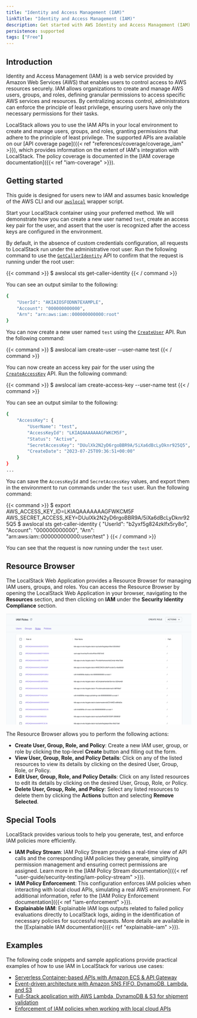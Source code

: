 ```yaml
---
title: "Identity and Access Management (IAM)"
linkTitle: "Identity and Access Management (IAM)"
description: Get started with AWS Identity and Access Management (IAM) on LocalStack
persistence: supported
tags: ["Free"]
---
```


## Introduction

Identity and Access Management (IAM) is a web service provided by Amazon Web Services (AWS) that enables users to control access to AWS resources securely.
IAM allows organizations to create and manage AWS users, groups, and roles, defining granular permissions to access specific AWS services and resources.
By centralizing access control, administrators can enforce the principle of least privilege, ensuring users have only the necessary permissions for their tasks.

LocalStack allows you to use the IAM APIs in your local environment to create and manage users, groups, and roles, granting permissions that adhere to the principle of least privilege.
The supported APIs are available on our [API coverage page]({{< ref "references/coverage/coverage_iam" >}}), which provides information on the extent of IAM's integration with LocalStack.
The policy coverage is documented in the [IAM coverage documentation]({{< ref "iam-coverage" >}}).

## Getting started

This guide is designed for users new to IAM and assumes basic knowledge of the AWS CLI and our [`awslocal`](https://github.com/localstack/awscli-local) wrapper script.

Start your LocalStack container using your preferred method.
We will demonstrate how you can create a new user named `test`, create an access key pair for the user, and assert that the user is recognized after the access keys are configured in the environment.

By default, in the absence of custom credentials configuration, all requests to LocalStack run under the administrative root user.
Run the following command to use the [`GetCallerIdentity`](https://docs.aws.amazon.com/cli/latest/reference/sts/get-caller-identity.html) API to confirm that the request is running under the root user:

{{< command >}}
$ awslocal sts get-caller-identity
{{< / command >}}

You can see an output similar to the following:

```bash
{
    "UserId": "AKIAIOSFODNN7EXAMPLE",
    "Account": "000000000000",
    "Arn": "arn:aws:iam::000000000000:root"
}
```

You can now create a new user named `test` using the [`CreateUser`](https://docs.aws.amazon.com/cli/latest/reference/iam/create-user.html) API.
Run the following command:

{{< command >}}
$ awslocal iam create-user --user-name test
{{< / command >}}

You can now create an access key pair for the user using the [`CreateAccessKey`](https://docs.aws.amazon.com/cli/latest/reference/iam/create-access-key.html) API.
Run the following command:

{{< command >}}
$ awslocal iam create-access-key --user-name test
{{< / command >}}

You can see an output similar to the following:

```bash
{
    "AccessKey": {
        "UserName": "test",
        "AccessKeyId": "LKIAQAAAAAAAGFWKCM5F",
        "Status": "Active",
        "SecretAccessKey": "DUulXk2N2yD6rgoBBR9A/5iXa6dBcLyDknr925Q5",
        "CreateDate": "2023-07-25T09:36:51+00:00"
    }
}
...
```

You can save the `AccessKeyId` and `SecretAccessKey` values, and export them in the environment to run commands under the `test` user.
Run the following command:

{{< command >}}
$ export AWS_ACCESS_KEY_ID=LKIAQAAAAAAAGFWKCM5F AWS_SECRET_ACCESS_KEY=DUulXk2N2yD6rgoBBR9A/5iXa6dBcLyDknr925Q5
$ awslocal sts get-caller-identity
{
    "UserId": "b2yxf5g824zklfx5ry8o",
    "Account": "000000000000",
    "Arn": "arn:aws:iam::000000000000:user/test"
}
{{< / command >}}

You can see that the request is now running under the `test` user.

## Resource Browser

The LocalStack Web Application provides a Resource Browser for managing IAM users, groups, and roles.
You can access the Resource Browser by opening the LocalStack Web Application in your browser, navigating to the **Resources** section, and then clicking on **IAM** under the **Security Identity Compliance** section.

<img src="iam-resource-browser.png" alt="IAM Resource Browser" title="IAM Resource Browser" width="900" />

The Resource Browser allows you to perform the following actions:

- **Create User, Group, Role, and Policy**: Create a new IAM user, group, or role by clicking the top-level **Create** button and filling out the form.
- **View User, Group, Role, and Policy Details**: Click on any of the listed resources to view its details by clicking on the desired User, Group, Role, or Policy.
- **Edit User, Group, Role, and Policy Details**: Click on any listed resources to edit its details by clicking on the desired User, Group, Role, or Policy.
- **Delete User, Group, Role, and Policy**: Select any listed resources to delete them by clicking the **Actions** button and selecting **Remove Selected**.

## Special Tools

LocalStack provides various tools to help you generate, test, and enforce IAM policies more efficiently.

- **IAM Policy Stream**: IAM Policy Stream provides a real-time view of API calls and the corresponding IAM policies they generate, simplifying permission management and ensuring correct permissions are assigned.
  Learn more in the [IAM Policy Stream documentation]({{< ref "user-guide/security-testing/iam-policy-stream" >}}).
- **IAM Policy Enforcement**: This configuration enforces IAM policies when interacting with local cloud APIs, simulating a real AWS environment.
  For additional information, refer to the [IAM Policy Enforcement documentation]({{< ref "iam-enforcement" >}}).
- **Explainable IAM**: Explainable IAM logs outputs related to failed policy evaluations directly to LocalStack logs, aiding in the identification of necessary policies for successful requests.
  More details are available in the [Explainable IAM documentation]({{< ref "explainable-iam" >}}).

## Examples

The following code snippets and sample applications provide practical examples of how to use IAM in LocalStack for various use cases:

- [Serverless Container-based APIs with Amazon ECS & API Gateway](https://github.com/localstack/serverless-api-ecs-apigateway-sample)
- [Event-driven architecture with Amazon SNS FIFO, DynamoDB, Lambda, and S3](https://github.com/localstack/event-driven-architecture-with-amazon-sns-fifo)
- [Full-Stack application with AWS Lambda, DynamoDB & S3 for shipment validation](https://github.com/localstack/shipment-list-demo)
- [Enforcement of IAM policies when working with local cloud APIs](https://github.com/localstack/localstack-pro-samples/tree/master/iam-policy-enforcement)

